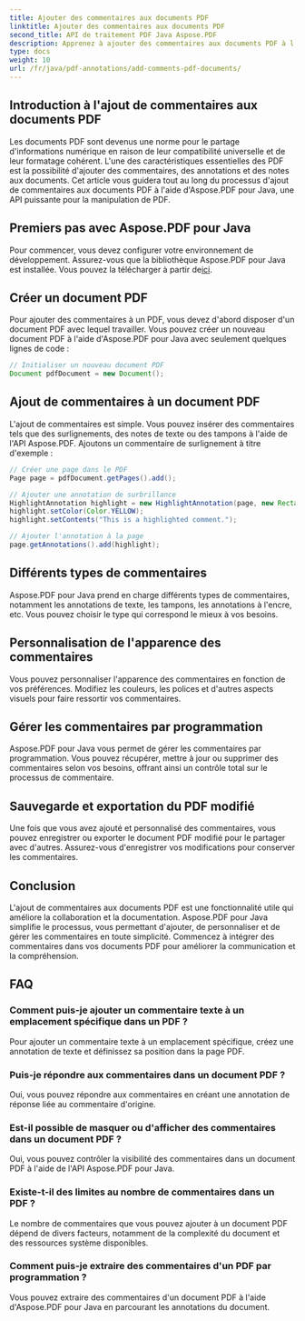 ```yaml
---
title: Ajouter des commentaires aux documents PDF
linktitle: Ajouter des commentaires aux documents PDF
second_title: API de traitement PDF Java Aspose.PDF
description: Apprenez à ajouter des commentaires aux documents PDF à l'aide d'Aspose.PDF pour Java - Un guide étape par étape avec des exemples de code.
type: docs
weight: 10
url: /fr/java/pdf-annotations/add-comments-pdf-documents/
---
```


## Introduction à l'ajout de commentaires aux documents PDF

Les documents PDF sont devenus une norme pour le partage d'informations numérique en raison de leur compatibilité universelle et de leur formatage cohérent. L'une des caractéristiques essentielles des PDF est la possibilité d'ajouter des commentaires, des annotations et des notes aux documents. Cet article vous guidera tout au long du processus d'ajout de commentaires aux documents PDF à l'aide d'Aspose.PDF pour Java, une API puissante pour la manipulation de PDF.

## Premiers pas avec Aspose.PDF pour Java

 Pour commencer, vous devez configurer votre environnement de développement. Assurez-vous que la bibliothèque Aspose.PDF pour Java est installée. Vous pouvez la télécharger à partir de[ici](https://releases.aspose.com/pdf/java/).

## Créer un document PDF

Pour ajouter des commentaires à un PDF, vous devez d'abord disposer d'un document PDF avec lequel travailler. Vous pouvez créer un nouveau document PDF à l'aide d'Aspose.PDF pour Java avec seulement quelques lignes de code :

```java
// Initialiser un nouveau document PDF
Document pdfDocument = new Document();
```

## Ajout de commentaires à un document PDF

L'ajout de commentaires est simple. Vous pouvez insérer des commentaires tels que des surlignements, des notes de texte ou des tampons à l'aide de l'API Aspose.PDF. Ajoutons un commentaire de surlignement à titre d'exemple :

```java
// Créer une page dans le PDF
Page page = pdfDocument.getPages().add();

// Ajouter une annotation de surbrillance
HighlightAnnotation highlight = new HighlightAnnotation(page, new Rectangle(100, 100, 200, 200));
highlight.setColor(Color.YELLOW);
highlight.setContents("This is a highlighted comment.");

// Ajouter l'annotation à la page
page.getAnnotations().add(highlight);
```

## Différents types de commentaires

Aspose.PDF pour Java prend en charge différents types de commentaires, notamment les annotations de texte, les tampons, les annotations à l'encre, etc. Vous pouvez choisir le type qui correspond le mieux à vos besoins.

## Personnalisation de l'apparence des commentaires

Vous pouvez personnaliser l'apparence des commentaires en fonction de vos préférences. Modifiez les couleurs, les polices et d'autres aspects visuels pour faire ressortir vos commentaires.

## Gérer les commentaires par programmation

Aspose.PDF pour Java vous permet de gérer les commentaires par programmation. Vous pouvez récupérer, mettre à jour ou supprimer des commentaires selon vos besoins, offrant ainsi un contrôle total sur le processus de commentaire.

## Sauvegarde et exportation du PDF modifié

Une fois que vous avez ajouté et personnalisé des commentaires, vous pouvez enregistrer ou exporter le document PDF modifié pour le partager avec d'autres. Assurez-vous d'enregistrer vos modifications pour conserver les commentaires.

## Conclusion

L'ajout de commentaires aux documents PDF est une fonctionnalité utile qui améliore la collaboration et la documentation. Aspose.PDF pour Java simplifie le processus, vous permettant d'ajouter, de personnaliser et de gérer les commentaires en toute simplicité. Commencez à intégrer des commentaires dans vos documents PDF pour améliorer la communication et la compréhension.

## FAQ

### Comment puis-je ajouter un commentaire texte à un emplacement spécifique dans un PDF ?

Pour ajouter un commentaire texte à un emplacement spécifique, créez une annotation de texte et définissez sa position dans la page PDF.

### Puis-je répondre aux commentaires dans un document PDF ?

Oui, vous pouvez répondre aux commentaires en créant une annotation de réponse liée au commentaire d'origine.

### Est-il possible de masquer ou d'afficher des commentaires dans un document PDF ?

Oui, vous pouvez contrôler la visibilité des commentaires dans un document PDF à l'aide de l'API Aspose.PDF pour Java.

### Existe-t-il des limites au nombre de commentaires dans un PDF ?

Le nombre de commentaires que vous pouvez ajouter à un document PDF dépend de divers facteurs, notamment de la complexité du document et des ressources système disponibles.

### Comment puis-je extraire des commentaires d'un PDF par programmation ?

Vous pouvez extraire des commentaires d'un document PDF à l'aide d'Aspose.PDF pour Java en parcourant les annotations du document.